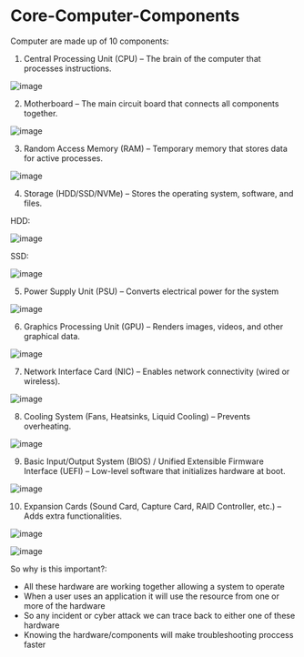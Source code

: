 # Core-Computer-Components

Computer are made up of 10 components:
1. Central Processing Unit (CPU) – The brain of the computer that processes instructions.

![image](https://github.com/user-attachments/assets/d6c17caa-0e5b-42f1-9f6a-2588e5480a3a)


2. Motherboard – The main circuit board that connects all components together.

![image](https://github.com/user-attachments/assets/2eb1b1b5-169a-4641-a8fb-9bc795c6d487)



3. Random Access Memory (RAM) – Temporary memory that stores data for active processes.

![image](https://github.com/user-attachments/assets/9b6b0e37-1d11-476d-a49f-3fad93471543)


4. Storage (HDD/SSD/NVMe) – Stores the operating system, software, and files.

HDD:

![image](https://github.com/user-attachments/assets/73ab6b5f-94de-4c80-8753-4266228bdbf2)

SSD:

![image](https://github.com/user-attachments/assets/a3625bc1-6dcb-41e6-ae04-a54f63dae562)


5. Power Supply Unit (PSU) – Converts electrical power for the system

![image](https://github.com/user-attachments/assets/4bdbc54e-efa2-46e4-bda5-ae4a78d0726b)


6. Graphics Processing Unit (GPU) – Renders images, videos, and other graphical data.

![image](https://github.com/user-attachments/assets/32384a7f-99d2-4edc-aa43-2aefc266fb20)


7. Network Interface Card (NIC) – Enables network connectivity (wired or wireless).

![image](https://github.com/user-attachments/assets/0d049e6c-363e-4a82-acb1-1d162be76160)


8. Cooling System (Fans, Heatsinks, Liquid Cooling) – Prevents overheating.

![image](https://github.com/user-attachments/assets/47fe2513-f3ce-4603-a582-b05811280a73)


9. Basic Input/Output System (BIOS) / Unified Extensible Firmware Interface (UEFI) – Low-level software that initializes hardware at boot.

![image](https://github.com/user-attachments/assets/8e5dd288-8459-4e2b-99c5-9e160ace4ffa)


10. Expansion Cards (Sound Card, Capture Card, RAID Controller, etc.) – Adds extra functionalities.

![image](https://github.com/user-attachments/assets/5d211cb7-942a-4944-96b9-367fec1d0f0f)

![image](https://github.com/user-attachments/assets/dc81c116-be6b-40b0-bff1-18dc9bf55850)




So why is this important?:
- All these hardware are working together allowing a system to operate
- When a user uses an application it will use the resource from one or more of the hardware
- So any incident or cyber attack we can trace back to either one of these hardware
- Knowing the hardware/components will make troubleshooting proccess faster

